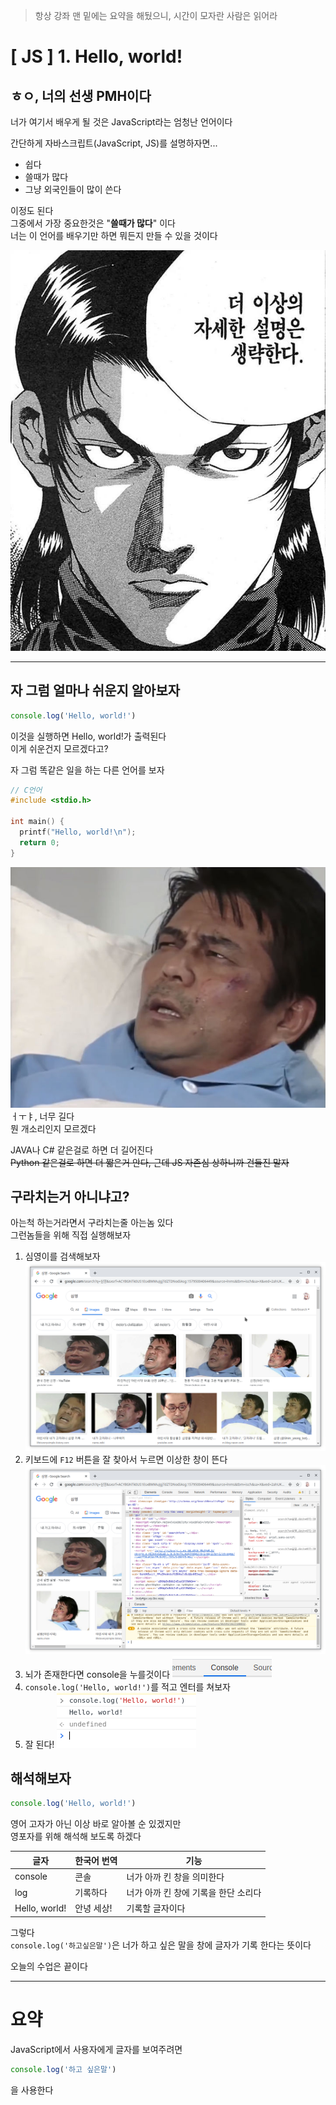 > 항상 강좌 맨 밑에는 요약을 해뒀으니, 시간이 모자란 사람은 읽어라

# [ JS ] 1. Hello, world!
## ㅎㅇ, 너의 선생 PMH이다
너가 여기서 배우게 될 것은 JavaScript라는 엄청난 언어이다<br />

간단하게 자바스크립트(JavaScript, JS)를 설명하자면...

- 쉽다
- 쓸때가 많다
- 그냥 외국인들이 많이 쓴다

이정도 된다<br />
그중에서 가장 중요한것은 "**쓸때가 많다**" 이다<br />
너는 이 언어를 배우기만 하면 뭐든지 만들 수 있을 것이다<br />

![자세한 설명은 생략한다](../src/.jpg)

-----------------------------------------------------------

## 자 그럼 얼마나 쉬운지 알아보자
```js
console.log('Hello, world!')
```
이것을 실행하면 Hello, world!가 출력된다<br />
이게 쉬운건지 모르겠다고?<br />

자 그럼 똑같은 일을 하는 다른 언어를 보자
```c
// C언어
#include <stdio.h>

int main() {
  printf("Hello, world!\n");
  return 0;
}
```

![ㅓㅜㅑㅓㅜㅑ](../src/bullpyeon.jpeg)
ㅓㅜㅑ, 너무 길다<br />
뭔 개소리인지 모르겠다

JAVA나 C# 같은걸로 하면 더 길어진다<br />
~~Python 같은걸로 하면 더 짧은거 안다, 근데 JS 자존심 상하니까 건들진 말자~~

## 구라치는거 아니냐고?
아는척 하는거라면서 구라치는줄 아는놈 있다<br />
그런놈들을 위해 직접 실행해보자<br />

1. 심영이를 검색해보자
  ![검색사진](../src/JavaScript/1.helloworld/spic1.png)
2. 키보드에 `F12` 버튼을 잘 찾아서 누르면 이상한 창이 뜬다
  ![디버그사진](../src/JavaScript/1.helloworld/spic2.png)
3. 뇌가 존재한다면 console을 누를것이다
  ![console](../src/JavaScript/1.helloworld/spic3.png)
4. `console.log('Hello, world!')`를 적고 엔터를 쳐보자
5. 잘 된다! ![successful](../src/JavaScript/1.helloworld/spic4.png)

## 해석해보자
```js
console.log('Hello, world!')
```
영어 고자가 아닌 이상 바로 알아볼 순 있겠지만<br />
영포자를 위해 해석해 보도록 하겠다<br />

| 글자 | 한국어 번역 | 기능 |
| ---- | ----------- | ---- |
| console | 콘솔 | 너가 아까 킨 창을 의미한다 |
| log | 기록하다 | 너가 아까 킨 창에 기록을 한단 소리다 |
| Hello, world! | 안녕 세상! | 기록할 글자이다 |

그렇다<br />
`console.log('하고싶은말')`은 너가 하고 싶은 말을 창에 글자가 기록 한다는 뜻이다<br />

오늘의 수업은 끝이다

----------------------------------

# 요약
JavaScript에서 사용자에게 글자를 보여주려면
```js
console.log('하고 싶은말')
```
을 사용한다

